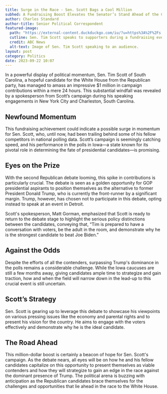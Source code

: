 ```yaml
---
title: Surge in the Race - Sen. Scott Bags a Cool Million
subhed: A Fundraising Boost Elevates the Senator’s Stand Ahead of the Crucial GOP Debate
author: Charles Standard
author-title: Senior Political Correspondent
featured-image: 
  path: "https://external-content.duckduckgo.com/iu/?u=https%3A%2F%2Fs.abcnews.com%2Fimages%2FPolitics%2Fsenator-tim-scott-gty-mt-171124_1_4x3_992.jpg&f=1&nofb=1&ipt=78dd8dec40f0f0bb292eed147ff31b159feb8e4c11e9cc0a9a4d7b3324151e29&ipo=images"
  cutline: Sen. Tim Scott speaks to supporters during a fundraising event.
  credit: ABC News
  alt-text: Image of Sen. Tim Scott speaking to an audience.
layout: post
category: Politics
date: 2023-09-22 10:07
---
```


In a powerful display of political momentum, Sen. Tim Scott of South Carolina, a hopeful candidate for the White House from the Republican party, has managed to amass an impressive $1 million in campaign contributions within a mere 24 hours. This substantial windfall was revealed by a spokesperson from Scott’s campaign during his speaking engagements in New York City and Charleston, South Carolina.

## Newfound Momentum
This fundraising achievement could indicate a possible surge in momentum for Sen. Scott, who, until now, had been trailing behind some of his fellow competitors in national polling data. Scott’s campaign is seemingly catching speed, and his performance in the polls in Iowa—a state known for its pivotal role in determining the fate of presidential candidates—is promising.

## Eyes on the Prize
With the second Republican debate looming, this spike in contributions is particularly crucial. The debate is seen as a golden opportunity for GOP presidential aspirants to position themselves as the alternative to former President Donald Trump, who is currently the front-runner by a significant margin. Trump, however, has chosen not to participate in this debate, opting instead to speak at an event in Detroit.

Scott's spokesperson, Matt Gorman, emphasized that Scott is ready to return to the debate stage to highlight the serious policy distinctions between the candidates, conveying that, “Tim is prepared to have a conversation with voters, be the adult in the room, and demonstrate why he is the strongest candidate to beat Joe Biden.”

## Against the Odds
Despite the efforts of all the contenders, surpassing Trump's dominance in the polls remains a considerable challenge. While the Iowa caucuses are still a few months away, giving candidates ample time to strategize and gain traction, how and when the field will narrow down in the lead-up to this crucial event is still uncertain.

## Scott’s Strategy
Sen. Scott is gearing up to leverage this debate to showcase his viewpoints on various pressing issues like the economy and parental rights and to present his vision for the country. He aims to engage with the voters effectively and demonstrate why he is the ideal candidate.

## The Road Ahead
This million-dollar boost is certainly a beacon of hope for Sen. Scott's campaign. As the debate nears, all eyes will be on how he and his fellow candidates capitalize on this opportunity to present themselves as viable contenders and how they will strategize to gain an edge in the race against the dominant presence of Trump. The political arena is buzzing with anticipation as the Republican candidates brace themselves for the challenges and opportunities that lie ahead in the race to the White House.
